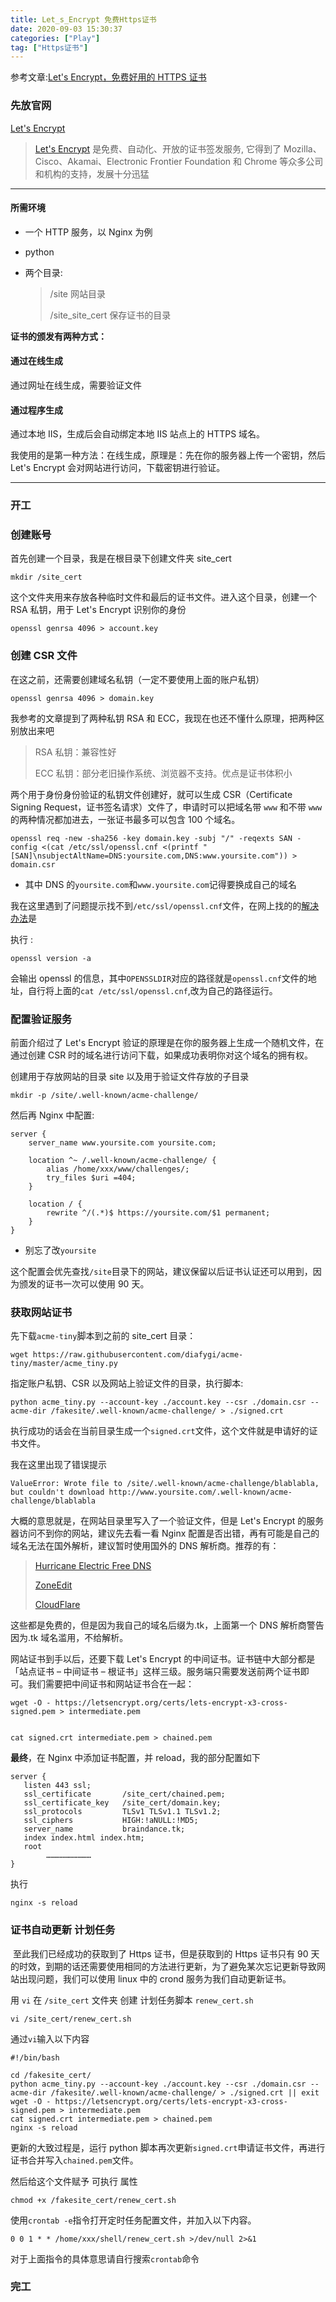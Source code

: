 ```yaml
---
title: Let_s_Encrypt 免费Https证书
date: 2020-09-03 15:30:37
categories: ["Play"]
tag: ["Https证书"]
---
```


参考文章:[Let's Encrypt，免费好用的 HTTPS 证书][Let's Encrypt，免费好用的 HTTPS 证书]

### 先放官网

[Let's Encrypt](https://letsencrypt.org/)

> [Let's Encrypt](https://letsencrypt.org/) 是免费、自动化、开放的证书签发服务, 它得到了 Mozilla、Cisco、Akamai、Electronic Frontier Foundation 和 Chrome 等众多公司和机构的支持，发展十分迅猛

---

#### 所需环境

- 一个 HTTP 服务，以 Nginx 为例

- python

- 两个目录:

  > /site 网站目录
  >
  > /site_site_cert 保存证书的目录

**证书的颁发有两种方式：**

#### 通过在线生成

通过网址在线生成，需要验证文件

#### 通过程序生成

通过本地 IIS，生成后会自动绑定本地 IIS 站点上的 HTTPS 域名。

我使用的是第一种方法：在线生成，原理是：先在你的服务器上传一个密钥，然后 Let's Encrypt 会对网站进行访问，下载密钥进行验证。

---

### 开工

### 创建账号

首先创建一个目录，我是在根目录下创建文件夹 site_cert

```shell
mkdir /site_cert
```

这个文件夹用来存放各种临时文件和最后的证书文件。进入这个目录，创建一个 RSA 私钥，用于 Let's Encrypt 识别你的身份

```shell
openssl genrsa 4096 > account.key
```

### 创建 CSR 文件

在这之前，还需要创建域名私钥（一定不要使用上面的账户私钥）

```shell
openssl genrsa 4096 > domain.key
```

我参考的文章提到了两种私钥 RSA 和 ECC，我现在也还不懂什么原理，把两种区别放出来吧

> RSA 私钥：兼容性好
>
> ECC 私钥：部分老旧操作系统、浏览器不支持。优点是证书体积小

两个用于身份身份验证的私钥文件创建好，就可以生成 CSR（Certificate Signing Request，证书签名请求）文件了，申请时可以把域名带 `www` 和不带 `www` 的两种情况都加进去，一张证书最多可以包含 100 个域名。

```shell
openssl req -new -sha256 -key domain.key -subj "/" -reqexts SAN -config <(cat /etc/ssl/openssl.cnf <(printf "[SAN]\nsubjectAltName=DNS:yoursite.com,DNS:www.yoursite.com")) > domain.csr
```

- 其中 DNS 的`yoursite.com`和`www.yoursite.com`记得要换成自己的域名

我在这里遇到了问题提示找不到`/etc/ssl/openssl.cnf`文件，在网上找的的[解决办法][linux 使用openssl报找不到/usr/lib/ssl/openssl.cnf的解决办法]是

执行 :

```shell
openssl version -a
```

会输出 openssl 的信息，其中`OPENSSLDIR`对应的路径就是`openssl.cnf`文件的地址，自行将上面的`cat /etc/ssl/openssl.cnf`,改为自己的路径运行。

### 配置验证服务

前面介绍过了 Let's Encrypt 验证的原理是在你的服务器上生成一个随机文件，在通过创建 CSR 时的域名进行访问下载，如果成功表明你对这个域名的拥有权。

创建用于存放网站的目录 site 以及用于验证文件存放的子目录

```shell
mkdir -p /site/.well-known/acme-challenge/
```

然后再 Nginx 中配置:

```nginx
server {
    server_name www.yoursite.com yoursite.com;

    location ^~ /.well-known/acme-challenge/ {
        alias /home/xxx/www/challenges/;
        try_files $uri =404;
    }

    location / {
        rewrite ^/(.*)$ https://yoursite.com/$1 permanent;
    }
}
```

- 别忘了改`yoursite`

这个配置会优先查找`/site`目录下的网站，建议保留以后证书认证还可以用到，因为颁发的证书一次可以使用 90 天。

### 获取网站证书

先下载`acme-tiny`脚本到之前的 site_cert 目录：

```shell
wget https://raw.githubusercontent.com/diafygi/acme-tiny/master/acme_tiny.py
```

指定账户私钥、CSR 以及网站上验证文件的目录，执行脚本:

```shell
python acme_tiny.py --account-key ./account.key --csr ./domain.csr --acme-dir /fakesite/.well-known/acme-challenge/ > ./signed.crt
```

执行成功的话会在当前目录生成一个`signed.crt`文件，这个文件就是申请好的证书文件。

我在这里出现了错误提示

```
ValueError: Wrote file to /site/.well-known/acme-challenge/blablabla, but couldn't download http://www.yoursite.com/.well-known/acme-challenge/blablabla
```

大概的意思就是，在网站目录里写入了一个验证文件，但是 Let's Encrypt 的服务器访问不到你的网站，建议先去看一看 Nginx 配置是否出错，再有可能是自己的域名无法在国外解析，建议暂时使用国外的 DNS 解析商。推荐的有：

> [Hurricane Electric Free DNS](https://dns.he.net/)
>
> [ZoneEdit](https://www.zoneedit.com/)
>
> [CloudFlare](https://www.cloudflare.com/)

这些都是免费的，但是因为我自己的域名后缀为.tk，上面第一个 DNS 解析商警告因为.tk 域名滥用，不给解析。

网站证书到手以后，还要下载 Let's Encrypt 的中间证书。证书链中大部分都是「站点证书 – 中间证书 – 根证书」这样三级。服务端只需要发送前两个证书即可。我们需要把中间证书和网站证书合在一起：

```shell
wget -O - https://letsencrypt.org/certs/lets-encrypt-x3-cross-signed.pem > intermediate.pem


cat signed.crt intermediate.pem > chained.pem
```

**最终**，在 Nginx 中添加证书配置，并 reload，我的部分配置如下

```nginx
server {
   listen 443 ssl;
   ssl_certificate       /site_cert/chained.pem;
   ssl_certificate_key   /site_cert/domain.key;
   ssl_protocols         TLSv1 TLSv1.1 TLSv1.2;
   ssl_ciphers           HIGH:!aNULL:!MD5;
   server_name           braindance.tk;
   index index.html index.htm;
   root
        …………………………
}
```

执行

```shell
nginx -s reload
```

### 证书自动更新 计划任务

​ 至此我们已经成功的获取到了 Https 证书，但是获取到的 Https 证书只有 90 天的时效，到期的话还需要使用相同的方法进行更新，为了避免某次忘记更新导致网站出现问题，我们可以使用 linux 中的 crond 服务为我们自动更新证书。

用 `vi` 在 `/site_cert` 文件夹 创建 计划任务脚本 `renew_cert.sh`

```shell
vi /site_cert/renew_cert.sh
```

通过`vi`输入以下内容

```shell
#!/bin/bash

cd /fakesite_cert/
python acme_tiny.py --account-key ./account.key --csr ./domain.csr --acme-dir /fakesite/.well-known/acme-challenge/ > ./signed.crt || exit
wget -O - https://letsencrypt.org/certs/lets-encrypt-x3-cross-signed.pem > intermediate.pem
cat signed.crt intermediate.pem > chained.pem
nginx -s reload
```

更新的大致过程是，运行 python 脚本再次更新`signed.crt`申请证书文件，再进行证书合并写入`chained.pem`文件。

然后给这个文件赋予 可执行 属性

```shell
chmod +x /fakesite_cert/renew_cert.sh
```

使用`crontab -e`指令打开定时任务配置文件，并加入以下内容。

```
0 0 1 * * /home/xxx/shell/renew_cert.sh >/dev/null 2>&1
```

对于上面指令的具体意思请自行搜索`crontab`命令

### 完工

[Let's Encrypt，免费好用的 HTTPS 证书]: https://imququ.com/post/letsencrypt-certificate.html
[linux 使用openssl报找不到/usr/lib/ssl/openssl.cnf的解决办法]: https://blog.csdn.net/hjxdreamer/article/details/103296944
